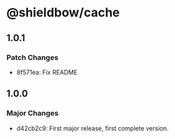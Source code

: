 # @shieldbow/cache

## 1.0.1

### Patch Changes

- 8f571ea: Fix README

## 1.0.0

### Major Changes

- d42cb2c9: First major release, first complete version.
